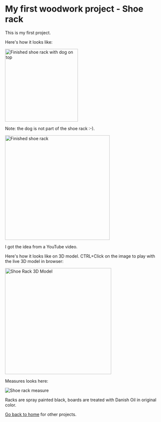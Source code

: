 # My first woodwork project - Shoe rack

This is my first project.

Here's how it looks like:

<img src='images/ShoeRack-WithDog.jpg' width='240' alt='Finished shoe rack with dog on top'>

Note: the dog is not part of the shoe rack :-).

<img src='images/ShoeRack-Done.jpg' width='345' alt='Finished shoe rack' />

I got the idea from a YouTube video.

Here's how it looks like on 3D model. CTRL+Click on the image to play with the live 3D model in browser:

[<img src='images/ShoeRack-3DModel.png' width='350' alt='Shoe Rack 3D Model' />](https://a360.co/3cDREb6)

Measures looks here:

![Shoe rack measure](images/ShoeRack-Draw.png)

Racks are spray painted black, boards are treated with Danish Oil in original color.

[Go back to home](README.md) for other projects.
